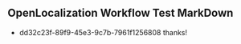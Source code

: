 ## OpenLocalization Workflow Test MarkDown
* dd32c23f-89f9-45e3-9c7b-7961f1256808 
thanks!<!--HONumber=Mar16_HO2-->
